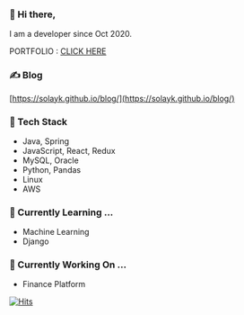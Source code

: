 ### 👋 Hi there,

I am a developer since Oct 2020.

PORTFOLIO : [CLICK HERE](https://github.com/solayk/ant_frontend/files/6115785/_._20210310.pdf)

### ✍️ Blog

[https://solayk.github.io/blog/](https://solayk.github.io/blog/)

### 🚀 Tech Stack

- Java, Spring
- JavaScript, React, Redux
- MySQL, Oracle
- Python, Pandas
- Linux
- AWS

### 🌱 Currently Learning ...

- Machine Learning
- Django

### 🔭 Currently Working On ...

- Finance Platform

[![Hits](https://hits.seeyoufarm.com/api/count/incr/badge.svg?url=https%3A%2F%2Fgithub.com%2Fsolayk&count_bg=%230D94FB&title_bg=%23555555&icon=&icon_color=%23E7E7E7&title=hits&edge_flat=false)](https://hits.seeyoufarm.com)





<!--
✨ _special_ ✨

- 🔭 I’m currently working on ...
- 🌱 I’m currently learning ...
- 👯 I’m looking to collaborate on ...
- 🤔 I’m looking for help with ...
- 💬 Ask me about ...
- 📫 How to reach me: ...
- 😄 Pronouns: ...
- ⚡ Fun fact: ...
-->
